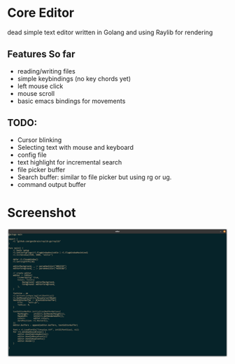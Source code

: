 # Core Editor
dead simple text editor written in Golang and using Raylib for rendering


## Features So far

- reading/writing files
- simple keybindings (no key chords yet)
- left mouse click
- mouse scroll
- basic emacs bindings for movements


## TODO:
- Cursor blinking
- Selecting text with mouse and keyboard
- config file
- text highlight for incremental search
- file picker buffer
- Search buffer: similar to file picker but using rg or ug.
- command output buffer


# Screenshot
![Main.go](assets/screenshot.png)
